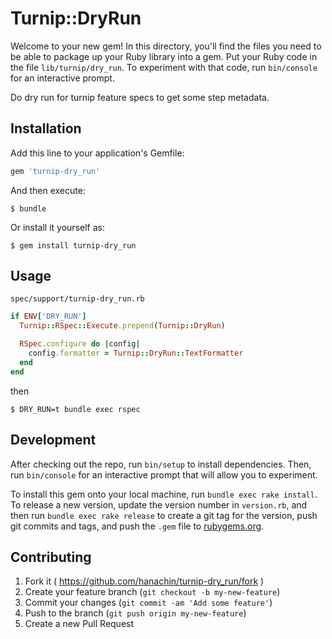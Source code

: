# Turnip::DryRun

Welcome to your new gem! In this directory, you'll find the files you need to be able to package up your Ruby library into a gem. Put your Ruby code in the file `lib/turnip/dry_run`. To experiment with that code, run `bin/console` for an interactive prompt.

Do dry run for turnip feature specs to get some step metadata.

## Installation

Add this line to your application's Gemfile:

```ruby
gem 'turnip-dry_run'
```

And then execute:

    $ bundle

Or install it yourself as:

    $ gem install turnip-dry_run

## Usage

`spec/support/turnip-dry_run.rb`

```rb
if ENV['DRY_RUN']
  Turnip::RSpec::Execute.prepend(Turnip::DryRun)

  RSpec.configure do |config|
    config.formatter = Turnip::DryRun::TextFormatter
  end
end
```

then

```
$ DRY_RUN=t bundle exec rspec
```

## Development

After checking out the repo, run `bin/setup` to install dependencies. Then, run `bin/console` for an interactive prompt that will allow you to experiment.

To install this gem onto your local machine, run `bundle exec rake install`. To release a new version, update the version number in `version.rb`, and then run `bundle exec rake release` to create a git tag for the version, push git commits and tags, and push the `.gem` file to [rubygems.org](https://rubygems.org).

## Contributing

1. Fork it ( https://github.com/hanachin/turnip-dry_run/fork )
2. Create your feature branch (`git checkout -b my-new-feature`)
3. Commit your changes (`git commit -am 'Add some feature'`)
4. Push to the branch (`git push origin my-new-feature`)
5. Create a new Pull Request
